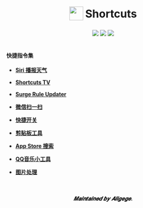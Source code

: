 <h1 align="center">
<sub>
<img  src="https://raw.githubusercontent.com/linzx91/Shortcuts/master/Images/Shortcuts_logo.png"
      height="36"
      width="36">
</sub>
Shortcuts
</h1>
<div align="center">
  <img src="https://img.shields.io/badge/branch-master-brightgreen.svg">
  <img src="https://img.shields.io/badge/License-MIT-blue.svg">
  <img src="https://jaywcjlove.github.io/sb/lang/chinese.svg">
</div>
<br>
</p>

#### 快捷指令集

* [**Siri 播报天气**](https://www.icloud.com/shortcuts/e9706f16f0954e8db18d6d8cd56006ed)

* [**Shortcuts TV**](https://www.icloud.com/shortcuts/2fef47b8d579416fac0ebda51349a1ba)

* [**Surge Rule Updater**](https://www.icloud.com/shortcuts/020c510632804fbaa0d96946cfebab47)

* [**微信扫一扫**](https://www.icloud.com/shortcuts/4bbee97286fb40e2bcf26c8e70130207)

* [**快捷开关**](https://www.icloud.com/shortcuts/54d36062aaf648dd94b13ae0d23a9aef)

* [**剪贴板工具**](https://www.icloud.com/shortcuts/90798822a56d4b3c90f269df9adf177b)

* [**App Store 搜索**](https://www.icloud.com/shortcuts/319fed0df9a148e5a299b7661ee106a3)

* [**QQ音乐小工具**](https://www.icloud.com/shortcuts/e688c346dad74eb7b5facca2535e7ce5)

* [**图片处理**](https://www.icloud.com/shortcuts/aa410f7447274f9ea1de195aae85ce3c)

<br>
</p>

<h5 align="center">
𝑴𝒂𝒊𝒏𝒕𝒂𝒊𝒏𝒆𝒅 𝒃𝒚 𝑨𝒍𝒊𝒈𝒆𝒈𝒆.
</h5>
</p>